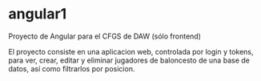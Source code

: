 # angular1
Proyecto de Angular para el CFGS de DAW (sólo frontend)

El proyecto consiste en una aplicacion web, controlada por login y tokens, para ver, crear, editar y eliminar jugadores de baloncesto de una base de datos, así como filtrarlos por posicion.
